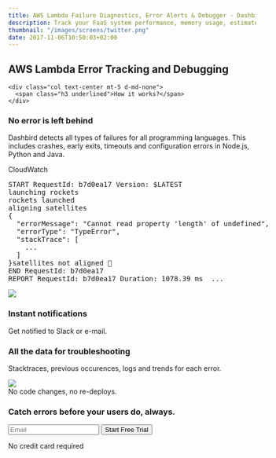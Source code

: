 ```yaml
---
title: AWS Lambda Failure Diagnostics, Error Alerts & Debugger - Dashbird
description: Track your FaaS system performance, memory usage, estimated costs and error logs. Real-time debugging, tracing, live tailing and Slack error alerts.
thumbnail: "/images/screens/twitter.png"
date: 2017-11-06T10:50:03+02:00
---
```


<section class="container-fluid dark-bg">
  <div class="row">
    <div class="col text-center mt-5 d-none d-md-block">
      <h1>AWS Lambda Error Tracking and Debugging</h1>
    </div>

    <div class="col text-center mt-5 d-md-none">
      <span class="h3 underlined">How it works?</span>
    </div>
  </div>

  <div class="row justify-content-md-center align-items-center">
    <div class="col-10 p-3 mb-4 mt-5 mx-auto">
      <div class="row">
        <div class="col text-center text-md-right pt-3">
          <h3>No error is left behind</h3>
          <p class="lato h4 mt-4 lh-2">Dashbird detects all types of failures for all programming languages. This includes crashes, early exits, timeouts and configuration errors in Node.js, Python and Java.</p>
        </div>
        <div class="col col-md-auto">
          <div class='cloudwatch-imitation bg-white' style="width: 600px;">
          <span class="h3 bg-dark d-block text-white">CloudWatch</span>
          <pre class='demo-trace p-0'><span class='p-2'>START RequestId: b7d0ea17 Version: $LATEST</span>
<span class='p-2'>launching rockets</span>
<span class='p-2'>rockets launched</span>
<span class='p-2'>aligning satellites</span>
<span class='error-line d-block p-2'>{
  "errorMessage": "Cannot read property 'length' of undefined",
  "errorType": "TypeError",
  "stackTrace": [
    ...
  ]
}</span><span class='p-2'>satellites not aligned <span class='h4 align-middle'>😬</span></span>
<span class='p-2'>END RequestId: b7d0ea17</span>
<span class='p-2'>REPORT RequestId: b7d0ea17 Duration: 1078.39 ms  ...</span></pre>
        </div>
      </div>
    </div>
  </div>
  </div>

  <div class="row justify-content-md-center align-items-center">
    <div class="col-10 p-3 mb-4 mt-5 mx-auto">
      <div class="row">
        <div class="col col-md-7 imgs-fluid">
          <img src='/images/features/slack.png'>
        </div>
        <div class="col text-center text-md-left pt-3">
          <h3>Instant notifications</h3>
          <p class="lato h4 mt-2 lh-2">Get notified to Slack or e-mail.</p>
        </div>
      </div>
    </div>
  </div>

  <div class="row justify-content-md-center align-items-center">
    <div class="col-10 p-3 mb-4 mt-5 mx-auto">
      <div class="row">
        <div class="col text-center text-md-right pt-3">
          <h3>All the data for troubleshooting</h3>
          <p class="lato h4 mt-2 lh-2">Stacktraces, previous occurences, logs and trends for each error. </p>
        </div>
        <div class="col col-md-6 imgs-fluid">
          <img src='/images/features/error-view.png'>
        </div>
      </div>
    </div>
  </div>
</section>

<section class="container-fluid">
  <div class="row justify-content-md-center">
    <div class="col justify-content-md-center text-center cta-blue bg-cta br-7 mb-8 mt-5 pt-5 pb-5 mx-auto" style="max-width: 832px;" >
      <span class="h1 pt-5">No code changes, no re-deploys.</span>
      <h3 class="mt-3">Catch errors before your users do, always.</h3>
      <div class="row justify-content-md-center">
        <div class="pt-5 pr-5 col-lg-7 mx-auto">
          <form method="post" action="https://app.dashbird.io/auth/register">
            <label class="input-group">
              <input type="text" class="form-control" placeholder='Email' name='email' required>
              <button class="input-group-addon">Start Free Trial</button>
            </label>
          </form>
          <p class="text-center small">No credit card required</p>
        </div>
      </div>
    </div>
  </div>
</section>
